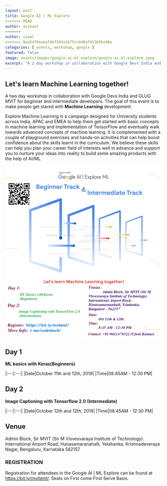 ```yaml
---
layout: post
title: Google AI | ML Explore
<<<<<<< HEAD
author: avikant
=======
author: ujwal
>>>>>>> 8ea5476eaeafdef593a1b75cc0d0af913695e96e
categories: [ events, workshop, google ]
featured: false
image: assets/images/google-ai-ml-explore/google-ai-ml-explore.jpeg
excerpt: "A 2 day workshop in collaboration with Google Devs India and GLUG MVIT on AI Development"
---
```


## Let's learn Machine Learning together!
A two day workshop in collaboration with Google Devs India and GLUG MVIT for beginner and intermediate developers.
The goal of this event is to make people get stared with **Machine Learning** development.

Explore Machine Learning is a campaign designed for University students across India, APAC
and EMEA to help them get started with basic concepts in machine learning and
implementation of TensorFlow and eventually walk towards advanced concepts of machine
learning. It is complemented with a couple of playground exercises and hands-on activities that
can help boost confidence about the skills learnt in the curriculum.
We believe these skills can help you plan your career field of interests well in advance and
support you to nurture your ideas into reality to build some amazing products with the help of
AI/ML

<!-- ![](/assets/images/mozilla/mozilla-india-dark.jpg)

We're proud to announce [Mozilla](https://www.mozilla.org/) as the official sponsor for the event, and Ms. [Shina Dhingra](https://reps.mozilla.org/u/shina_dhingra/) from the Mozilla Reps community as a technical mentor for the event. -->

![](/assets/images/google-ai-ml-explore/google-ai-ml-explore2.jpeg)


## Day 1
**ML basics with Keras(Beginners)**

|:--:|:--:|
|Date|October 11th and 12th, 2019|
|Time|08:45AM - 12:30 PM|


## Day 2
**Image Captioning with Tensorflow 2.0 (Intermediate)**

|:--:|:--:|
|Date|October 12th and 12th, 2019|
|Time|08:45AM - 12:30 PM|

## Venue
Admin Block, Sir MVIT (Sir M Visvesvaraya Institute of Technology).
International Airport Road, Hunasamaranahalli, Yelahanka, Krishnadeveraya Nagar, Bengaluru, Karnataka 562157



<!-- #### Note

* Virtual Registration: The registration is just for the official purpose and all the decisions regarding mentors, prizes and goodies will be based on this registration.
* Final Registration is compulsory for all the candidates. Link of which will be shared later.
* All the final timings of the day for online submission and receiving confirmation is by 12 midnight. -->



### REGISTRATION
Registration for attendees in the Google AI | ML Explore can be found at https://bit.ly/mviteml/.
Seats on First come First Serve Basis.
